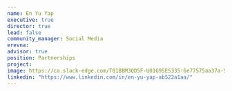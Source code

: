 ```yaml
---
name: En Yu Yap
executive: true
director: true
lead: false
community_manager: Social Media
erevna:  
advisor: true
position: Partnerships
project:  
image: https://ca.slack-edge.com/T01BBM3QD5F-U01G95ES335-6e77575aa37a-512
linkedin: "https://www.linkedin.com/in/en-yu-yap-ab522a1aa/"
---
```

